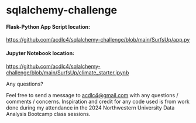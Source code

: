 # sqlalchemy-challenge



#### Flask-Python App Script location:
https://github.com/acdlc4/sqlalchemy-challenge/blob/main/SurfsUp/app.py

#### Jupyter Notebook location:
https://github.com/acdlc4/sqlalchemy-challenge/blob/main/SurfsUp/climate_starter.ipynb


Any questions?

Feel free to send a message to acdlc4@gmail.com with any questions / comments / concerns. Inspiration and credit for any code used is from work done during my attendance in the 2024 Northwestern University Data Analysis Bootcamp class sessions.
